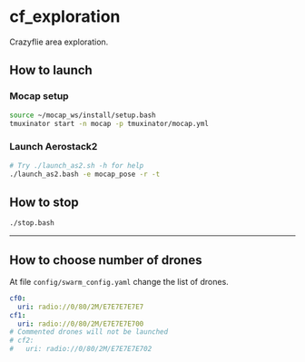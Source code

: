 # cf_exploration
Crazyflie area exploration.

## How to launch
### Mocap setup
```bash
source ~/mocap_ws/install/setup.bash
tmuxinator start -n mocap -p tmuxinator/mocap.yml
```

### Launch Aerostack2
```bash
# Try ./launch_as2.sh -h for help
./launch_as2.bash -e mocap_pose -r -t
```

## How to stop
```bash
./stop.bash
```

---

## How to choose number of drones
At file `config/swarm_config.yaml` change the list of drones.
```yml
cf0:
  uri: radio://0/80/2M/E7E7E7E7E7
cf1:
  uri: radio://0/80/2M/E7E7E7E700
# Commented drones will not be launched
# cf2:
#   uri: radio://0/80/2M/E7E7E7E702
```
